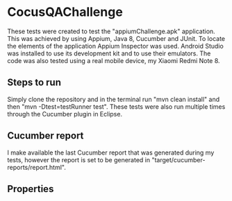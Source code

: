 # CocusQAChallenge

These tests were created to test the "appiumChallenge.apk" application. This was achieved by using Appium, Java 8, Cucumber and JUnit. To locate the elements of the application Appium Inspector was used. Android Studio was installed to use its development kit and to use their emulators. The code was also tested using a real mobile device, my Xiaomi Redmi Note 8.

## Steps to run

Simply clone the repository and in the terminal run "mvn clean install" and then "mvn -Dtest=testRunner test". These tests were also run multiple times through the Cucumber plugin in Eclipse.

## Cucumber report

I make available the last Cucumber report that was generated during my tests, however the report is set to be generated in "target/cucumber-reports/report.html".

## Properties

